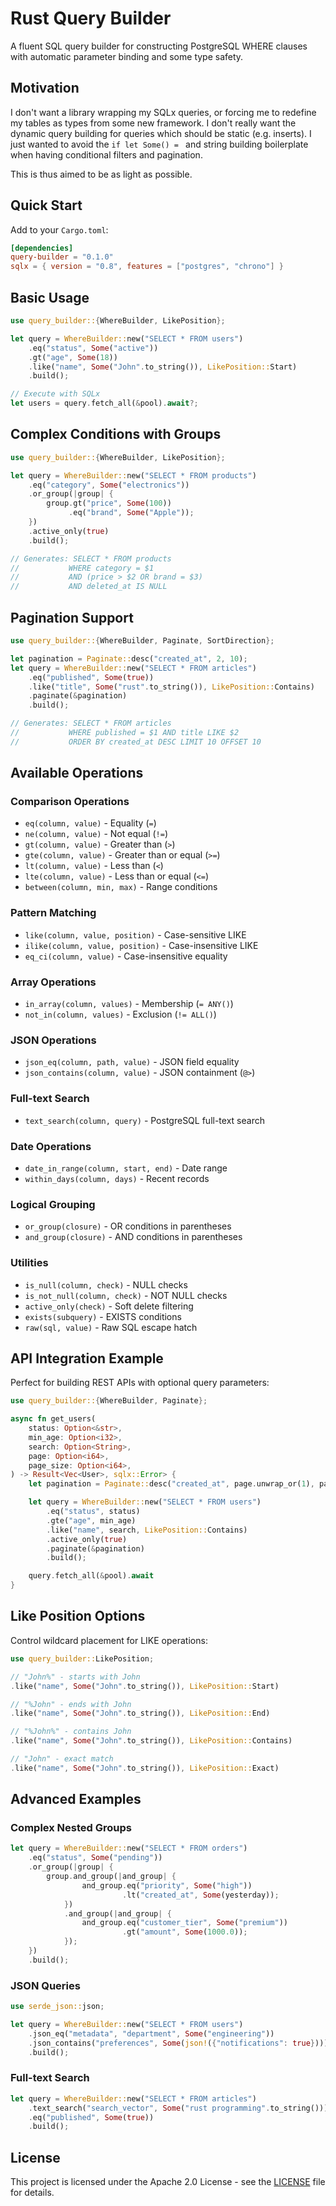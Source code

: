 # Rust Query Builder

A fluent SQL query builder for constructing PostgreSQL WHERE clauses with automatic parameter binding and some type safety.

## Motivation

I don't want a library wrapping my SQLx queries, or forcing me to redefine my tables
as types from some new framework. I don't really want the dynamic query building for queries
which should be static (e.g. inserts). I just wanted to avoid the `if let Some() = ` and
string building boilerplate when having conditional filters and pagination.

This is thus aimed to be as light as possible.

## Quick Start

Add to your `Cargo.toml`:

```toml
[dependencies]
query-builder = "0.1.0"
sqlx = { version = "0.8", features = ["postgres", "chrono"] }
```

## Basic Usage

```rust
use query_builder::{WhereBuilder, LikePosition};

let query = WhereBuilder::new("SELECT * FROM users")
    .eq("status", Some("active"))
    .gt("age", Some(18))
    .like("name", Some("John".to_string()), LikePosition::Start)
    .build();

// Execute with SQLx
let users = query.fetch_all(&pool).await?;
```

## Complex Conditions with Groups

```rust
use query_builder::{WhereBuilder, LikePosition};

let query = WhereBuilder::new("SELECT * FROM products")
    .eq("category", Some("electronics"))
    .or_group(|group| {
        group.gt("price", Some(100))
             .eq("brand", Some("Apple"));
    })
    .active_only(true)
    .build();

// Generates: SELECT * FROM products 
//           WHERE category = $1 
//           AND (price > $2 OR brand = $3) 
//           AND deleted_at IS NULL
```

## Pagination Support

```rust
use query_builder::{WhereBuilder, Paginate, SortDirection};

let pagination = Paginate::desc("created_at", 2, 10);
let query = WhereBuilder::new("SELECT * FROM articles")
    .eq("published", Some(true))
    .like("title", Some("rust".to_string()), LikePosition::Contains)
    .paginate(&pagination)
    .build();

// Generates: SELECT * FROM articles 
//           WHERE published = $1 AND title LIKE $2
//           ORDER BY created_at DESC LIMIT 10 OFFSET 10
```

## Available Operations

### Comparison Operations
- `eq(column, value)` - Equality (`=`)
- `ne(column, value)` - Not equal (`!=`)
- `gt(column, value)` - Greater than (`>`)
- `gte(column, value)` - Greater than or equal (`>=`)
- `lt(column, value)` - Less than (`<`)
- `lte(column, value)` - Less than or equal (`<=`)
- `between(column, min, max)` - Range conditions

### Pattern Matching
- `like(column, value, position)` - Case-sensitive LIKE
- `ilike(column, value, position)` - Case-insensitive LIKE
- `eq_ci(column, value)` - Case-insensitive equality

### Array Operations
- `in_array(column, values)` - Membership (`= ANY()`)
- `not_in(column, values)` - Exclusion (`!= ALL()`)

### JSON Operations
- `json_eq(column, path, value)` - JSON field equality
- `json_contains(column, value)` - JSON containment (`@>`)

### Full-text Search
- `text_search(column, query)` - PostgreSQL full-text search

### Date Operations
- `date_in_range(column, start, end)` - Date range
- `within_days(column, days)` - Recent records

### Logical Grouping
- `or_group(closure)` - OR conditions in parentheses
- `and_group(closure)` - AND conditions in parentheses

### Utilities
- `is_null(column, check)` - NULL checks
- `is_not_null(column, check)` - NOT NULL checks
- `active_only(check)` - Soft delete filtering
- `exists(subquery)` - EXISTS conditions
- `raw(sql, value)` - Raw SQL escape hatch

## API Integration Example

Perfect for building REST APIs with optional query parameters:

```rust
use query_builder::{WhereBuilder, Paginate};

async fn get_users(
    status: Option<&str>,
    min_age: Option<i32>,
    search: Option<String>,
    page: Option<i64>,
    page_size: Option<i64>,
) -> Result<Vec<User>, sqlx::Error> {
    let pagination = Paginate::desc("created_at", page.unwrap_or(1), page_size.unwrap_or(20));

    let query = WhereBuilder::new("SELECT * FROM users")
        .eq("status", status)
        .gte("age", min_age)
        .like("name", search, LikePosition::Contains)
        .active_only(true)
        .paginate(&pagination)
        .build();

    query.fetch_all(&pool).await
}
```

## Like Position Options

Control wildcard placement for LIKE operations:

```rust
use query_builder::LikePosition;

// "John%" - starts with John
.like("name", Some("John".to_string()), LikePosition::Start)

// "%John" - ends with John
.like("name", Some("John".to_string()), LikePosition::End)

// "%John%" - contains John
.like("name", Some("John".to_string()), LikePosition::Contains)

// "John" - exact match
.like("name", Some("John".to_string()), LikePosition::Exact)
```

## Advanced Examples

### Complex Nested Groups

```rust
let query = WhereBuilder::new("SELECT * FROM orders")
    .eq("status", Some("pending"))
    .or_group(|group| {
        group.and_group(|and_group| {
                and_group.eq("priority", Some("high"))
                         .lt("created_at", Some(yesterday));
            })
            .and_group(|and_group| {
                and_group.eq("customer_tier", Some("premium"))
                         .gt("amount", Some(1000.0));
            });
    })
    .build();
```

### JSON Queries

```rust
use serde_json::json;

let query = WhereBuilder::new("SELECT * FROM users")
    .json_eq("metadata", "department", Some("engineering"))
    .json_contains("preferences", Some(json!({"notifications": true})))
    .build();
```

### Full-text Search

```rust
let query = WhereBuilder::new("SELECT * FROM articles")
    .text_search("search_vector", Some("rust programming".to_string()))
    .eq("published", Some(true))
    .build();
```

## License

This project is licensed under the Apache 2.0 License - see the [LICENSE](LICENSE) file for details.
